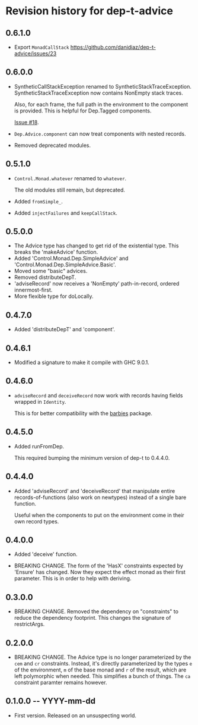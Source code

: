 # Revision history for dep-t-advice

## 0.6.1.0 

* Export `MonadCallStack` https://github.com/danidiaz/dep-t-advice/issues/23

## 0.6.0.0 

* SyntheticCallStackException renamed to SyntheticStackTraceException.
  SyntheticStackTraceException now contains NonEmpty stack traces. 

  Also, for each frame, the full path in the environment to the component is
  provided. This is helpful for Dep.Tagged components.
  
  [Issue #18](https://github.com/danidiaz/dep-t-advice/issues/18).

* `Dep.Advice.component` can now treat components with nested records.

* Removed deprecated modules.

## 0.5.1.0 

* `Control.Monad.whatever` renamed to `whatever`. 

  The old modules still remain, but deprecated.

* Added `fromSimple_`.

* Added `injectFailures` and `keepCallStack`.

## 0.5.0.0 

* The Advice type has changed to get rid of the existential type.
  This breaks the 'makeAdvice' function.   
* Added 'Control.Monad.Dep.SimpleAdvice' and 'Control.Monad.Dep.SimpleAdvice.Basic'.
* Moved some "basic" advices.
* Removed distributeDepT.
* 'adviseRecord' now receives a 'NonEmpty' path-in-record, ordered innermost-first.
* More flexible type for doLocally.

## 0.4.7.0 

* Added 'distributeDepT' and 'component'.

## 0.4.6.1 

* Modified a signature to make it compile with GHC 9.0.1.

## 0.4.6.0 

* `adviseRecord` and `deceiveRecord` now work with records having fields wrapped in `Identity`.

  This is for better compatibility with the [barbies](http://hackage.haskell.org/package/barbies) package.

## 0.4.5.0 

* Added runFromDep.

  This required bumping the minimum version of dep-t to 0.4.4.0.

## 0.4.4.0 

* Added 'adviseRecord' and 'deceiveRecord' that manipulate entire
  records-of-functions (also work on newtypes) instead of a single bare
  function. 

  Useful when the components to put on the environment come in their own record
  types.

## 0.4.0.0 

* Added 'deceive' function.

* BREAKING CHANGE. The form of the 'HasX' constraints expected by 'Ensure' has
  changed. Now they expect the effect monad as their first parameter. This is
  in order to help with deriving.

## 0.3.0.0 

* BREAKING CHANGE. Removed the dependency on "constraints" to reduce the
  dependency footprint. This changes the signature of restrictArgs.

## 0.2.0.0 

* BREAKING CHANGE. The Advice type is no longer parameterized by the `cem` and
  `cr` constraints. Instead, it's directly parameterized by the types `e` of
  the environment, `m` of the base monad and `r` of the result, which are left
  polymorphic when needed. This simplifies a bunch of things. The `ca`
  constraint paramter remains however.

## 0.1.0.0 -- YYYY-mm-dd

* First version. Released on an unsuspecting world.
